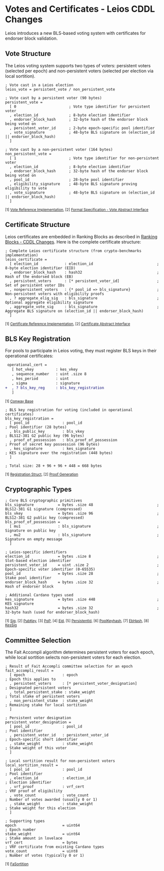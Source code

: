 # Votes and Certificates - Leios CDDL Changes

Leios introduces a new BLS-based voting system with certificates for endorser block validation.

## Vote Structure

The Leios voting system supports two types of voters: persistent voters (selected per epoch) and non-persistent voters (selected per election via local sortition).

```cddl
; Vote cast in a Leios election
leios_vote = persistent_vote / non_persistent_vote

; Vote cast by a persistent voter (90 bytes)
persistent_vote =
  [ 0                        ; Vote type identifier for persistent voter
  , election_id              ; 8-byte election identifier  
  , endorser_block_hash      ; 32-byte hash of the endorser block being voted on
  , persistent_voter_id      ; 2-byte epoch-specific pool identifier
  , vote_signature           ; 48-byte BLS signature on (election_id || endorser_block_hash)
  ]

; Vote cast by a non-persistent voter (164 bytes)  
non_persistent_vote =
  [ 1                        ; Vote type identifier for non-persistent voter
  , election_id              ; 8-byte election identifier
  , endorser_block_hash      ; 32-byte hash of the endorser block being voted on  
  , pool_id                  ; 28-byte pool identifier
  , eligibility_signature    ; 48-byte BLS signature proving eligibility to vote
  , vote_signature           ; 48-byte BLS signature on (election_id || endorser_block_hash)
  ]
```
<sub>[1] [Vote Reference Implementation](https://github.com/input-output-hk/ouroboros-leios/blob/main/crypto-benchmarks.rs/src/vote.rs#L13-L27), [2] [Formal Specification - Vote Abstract Interface](https://github.com/input-output-hk/ouroboros-leios-formal-spec/blob/main/formal-spec/Leios/Abstract.agda#L24-L27)</sub>

## Certificate Structure

Leios certificates are embedded in Ranking Blocks as described in [Ranking Blocks - CDDL Changes](ranking-blocks.md). Here is the complete certificate structure:

```cddl
; Complete Leios certificate structure (from crypto-benchmarks implementation)
leios_certificate =
  [ election_id            : election_id                             ; 8-byte election identifier (EID)
  , endorser_block_hash    : hash32                                  ; Hash of the endorsed block (EB)  
  , persistent_voters      : [* persistent_voter_id]                 ; Set of persistent voter IDs
  , nonpersistent_voters   : {* pool_id => bls_signature}            ; Non-persistent voters with eligibility proofs
  , ? aggregate_elig_sig   : bls_signature                           ; Optional aggregate eligibility signature
  , aggregate_vote_sig     : bls_signature                           ; Aggregate BLS signature on (election_id || endorser_block_hash)
  ]
```
<sub>[1] [Certificate Reference Implementation](https://github.com/input-output-hk/ouroboros-leios/blob/main/crypto-benchmarks.rs/src/cert.rs#L13-L21), [2] [Certificate Abstract Interface](https://github.com/input-output-hk/ouroboros-leios-formal-spec/blob/main/formal-spec/Leios/Base.agda#L24-L28)</sub>

## BLS Key Registration

For pools to participate in Leios voting, they must register BLS keys in their operational certificates:

```diff
 operational_cert = 
   [ hot_vkey          : kes_vkey    
   , sequence_number   : uint .size 8
   , kes_period        : uint        
   , sigma             : signature   
+  , ? bls_key_reg     : bls_key_registration
   ]
```
<sub>[1] [Conway Base](https://github.com/IntersectMBO/cardano-ledger/blob/master/eras/conway/impl/cddl-files/conway.cddl#L114-L119)</sub>

```cddl
; BLS key registration for voting (included in operational certificates)
bls_key_registration =
  [ pool_id               : pool_id                                    ; Pool identifier (28 bytes)
  , bls_public_key        : bls_vkey                                   ; BLS12-381 G2 public key (96 bytes)
  , proof_of_possession   : bls_proof_of_possession                    ; Proof of secret key possession (96 bytes)
  , kes_signature         : kes_signature                              ; KES signature over the registration (448 bytes)
  ]

; Total size: 28 + 96 + 96 + 448 = 668 bytes
```
<sub>[1] [Registration Struct](https://github.com/input-output-hk/ouroboros-leios/blob/main/crypto-benchmarks.rs/src/key.rs#L156-L162), [2] [Proof Generation](https://github.com/input-output-hk/ouroboros-leios/blob/main/crypto-benchmarks.rs/src/bls_vote.rs#L19-L23)</sub>

## Cryptographic Types

```cddl
; Core BLS cryptographic primitives
bls_signature           = bytes .size 48                             ; BLS12-381 G1 signature (compressed)
bls_vkey                = bytes .size 96                             ; BLS12-381 G2 public key (compressed)  
bls_proof_of_possession =
  [ mu1                 : bls_signature                              ; Signature on public key
  , mu2                 : bls_signature                              ; Signature on empty message  
  ]

; Leios-specific identifiers  
election_id             = bytes .size 8                              ; Slot-based election identifier
persistent_voter_id     = uint .size 2                               ; Epoch-specific voter identifier (0-65535)
pool_id                 = bytes .size 28                             ; Stake pool identifier
endorser_block_hash     = bytes .size 32                             ; Hash of endorser block

; Additional Cardano types used
kes_signature           = bytes .size 448                            ; KES signature
hash32                  = bytes .size 32                             ; 32-byte hash (used for endorser_block_hash)
```
<sub>[1] [Sig](https://github.com/input-output-hk/ouroboros-leios/blob/main/crypto-benchmarks.rs/src/key.rs#L100), [2] [PubKey](https://github.com/input-output-hk/ouroboros-leios/blob/main/crypto-benchmarks.rs/src/key.rs#L62), [3] [PoP](https://github.com/input-output-hk/ouroboros-leios/blob/main/crypto-benchmarks.rs/src/key.rs#L139-L143), [4] [Eid](https://github.com/input-output-hk/ouroboros-leios/blob/main/crypto-benchmarks.rs/src/primitive.rs#L76), [5] [PersistentId](https://github.com/input-output-hk/ouroboros-leios/blob/main/crypto-benchmarks.rs/src/registry.rs#L14), [6] [PoolKeyhash](https://github.com/input-output-hk/ouroboros-leios/blob/main/crypto-benchmarks.rs/src/primitive.rs#L14), [7] [EbHash](https://github.com/input-output-hk/ouroboros-leios/blob/main/crypto-benchmarks.rs/src/primitive.rs#L117), [8] [KesSig](https://github.com/input-output-hk/ouroboros-leios/blob/main/crypto-benchmarks.rs/src/primitive.rs#L170)</sub>

## Committee Selection

The Fait Accompli algorithm determines persistent voters for each epoch, while local sortition selects non-persistent voters for each election.

```cddl
; Result of Fait Accompli committee selection for an epoch
fait_accompli_result =
  [ epoch                 : epoch                                     ; Epoch this applies to
  , persistent_voters     : [* persistent_voter_designation]          ; Designated persistent voters  
  , total_persistent_stake : stake_weight                             ; Total stake of persistent voters
  , non_persistent_stake  : stake_weight                              ; Remaining stake for local sortition
  ]

; Persistent voter designation
persistent_voter_designation =
  [ pool_id               : pool_id                                   ; Pool identifier  
  , persistent_voter_id   : persistent_voter_id                       ; Epoch-specific short identifier
  , stake_weight          : stake_weight                              ; Stake weight of this voter
  ]

; Local sortition result for non-persistent voters
local_sortition_result =
  [ pool_id               : pool_id                                   ; Pool identifier
  , election_id           : election_id                               ; Election identifier  
  , vrf_proof             : vrf_cert                                  ; VRF proof of eligibility
  , vote_count            : vote_count                                ; Number of votes awarded (usually 0 or 1)
  , stake_weight          : stake_weight                              ; Stake weight for this election
  ]

; Supporting types
epoch                     = uint64                                    ; Epoch number
stake_weight              = uint64                                    ; Stake amount in lovelace
vrf_cert                  = bytes                                     ; VRF certificate from existing Cardano types
vote_count                = uint8                                     ; Number of votes (typically 0 or 1)
```
<sub>[1] [FaSortition](https://github.com/input-output-hk/ouroboros-leios/blob/main/crypto-benchmarks.rs/src/fait_accompli.rs#L9-L17)</sub>
